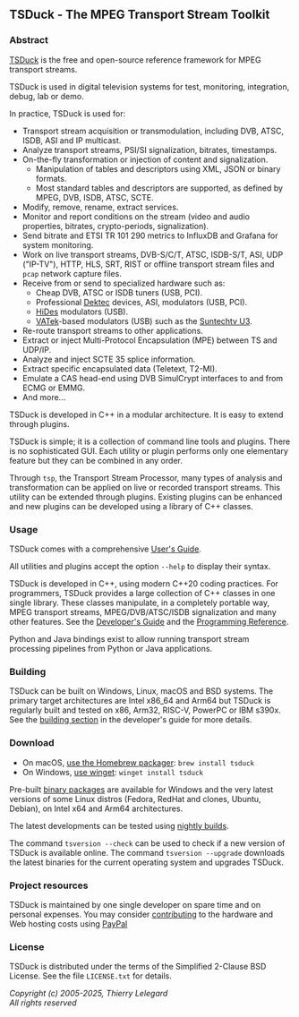 ## TSDuck - The MPEG Transport Stream Toolkit

### Abstract

[TSDuck](https://tsduck.io/) is the free and open-source reference framework for MPEG transport streams.

TSDuck is used in digital television systems for test, monitoring, integration, debug, lab or demo.

In practice, TSDuck is used for:

- Transport stream acquisition or transmodulation, including DVB, ATSC, ISDB, ASI and IP multicast.
- Analyze transport streams, PSI/SI signalization, bitrates, timestamps.
- On-the-fly transformation or injection of content and signalization.
  - Manipulation of tables and descriptors using XML, JSON or binary formats.
  - Most standard tables and descriptors are supported, as defined by MPEG, DVB, ISDB, ATSC, SCTE.
- Modify, remove, rename, extract services.
- Monitor and report conditions on the stream (video and audio properties, bitrates, crypto-periods, signalization).
- Send bitrate and ETSI TR 101 290 metrics to InfluxDB and Grafana for system monitoring.
- Work on live transport streams, DVB-S/C/T, ATSC, ISDB-S/T, ASI, UDP ("IP-TV"), HTTP, HLS, SRT, RIST or
  offline transport stream files and `pcap` network capture files.
- Receive from or send to specialized hardware such as:
  - Cheap DVB, ATSC or ISDB tuners (USB, PCI).
  - Professional [Dektec](https://www.dektec.com) devices, ASI, modulators (USB, PCI).
  - [HiDes](http://www.hides.com.tw/product_cg74469_eng.html) modulators (USB).
  - [VATek](https://www.vatek.com.tw/A%20series/)-based modulators (USB) such as the
    [Suntechtv U3](https://www.suntechtv.com/web/Home/ProductDetail?key=e593s&productId=23673).
- Re-route transport streams to other applications.
- Extract or inject Multi-Protocol Encapsulation (MPE) between TS and UDP/IP.
- Analyze and inject SCTE 35 splice information.
- Extract specific encapsulated data (Teletext, T2-MI).
- Emulate a CAS head-end using DVB SimulCrypt interfaces to and from ECMG or EMMG.
- And more...

TSDuck is developed in C++ in a modular architecture. It is easy to extend
through plugins.

TSDuck is simple; it is a collection of command line tools and plugins. There is
no sophisticated GUI. Each utility or plugin performs only one elementary feature
but they can be combined in any order.

Through `tsp`, the Transport Stream Processor, many types of analysis and
transformation can be applied on live or recorded transport streams.
This utility can be extended through plugins. Existing plugins can be
enhanced and new plugins can be developed using a library of C++ classes.

### Usage

TSDuck comes with a comprehensive [User's Guide](https://tsduck.io/docs/tsduck.html).

All utilities and plugins accept the option `--help` to display their syntax.

TSDuck is developed in C++, using modern C++20 coding practices.
For programmers, TSDuck provides a large collection of C++ classes in one single library.
These classes manipulate, in a completely portable way, MPEG transport streams, MPEG/DVB/ATSC/ISDB
signalization and many other features.
See the [Developer's Guide](https://tsduck.io/docs/tsduck-dev.html)
and the [Programming Reference](https://tsduck.io/doxy/).

Python and Java bindings exist to allow running transport stream processing pipelines from
Python or Java applications.

### Building

TSDuck can be built on Windows, Linux, macOS and BSD systems.
The primary target architectures are Intel x86_64 and Arm64 but
TSDuck is regularly built and tested on x86, Arm32, RISC-V, PowerPC or IBM s390x.
See the [building section](https://tsduck.io/docs/tsduck-dev.html#building)
in the developer's guide for more details.

### Download

- On macOS, [use the Homebrew packager](https://tsduck.io/docs/tsduck-dev.html#macinstall): `brew install tsduck`
- On Windows, [use winget](https://learn.microsoft.com/en-us/windows/package-manager/winget/): `winget install tsduck`

Pre-built [binary packages](https://github.com/tsduck/tsduck/releases) are available
for Windows and the very latest versions of some Linux distros (Fedora, RedHat and clones, Ubuntu, Debian),
on Intel x64 and Arm64 architectures.

The latest developments can be tested using [nightly builds](https://tsduck.io/prerelease/).

The command `tsversion --check` can be used to check if a new version of TSDuck is available
online. The command `tsversion --upgrade` downloads the latest binaries for the current
operating system and upgrades TSDuck.

### Project resources

TSDuck is maintained by one single developer on spare time and on personal expenses.
You may consider [contributing](https://tsduck.io/donate/) to the hardware and Web hosting costs
using [PayPal](https://tsduck.io/donate/)

### License

TSDuck is distributed under the terms of the Simplified 2-Clause BSD License.
See the file `LICENSE.txt` for details.

*Copyright (c) 2005-2025, Thierry Lelegard*<br/>
*All rights reserved*
